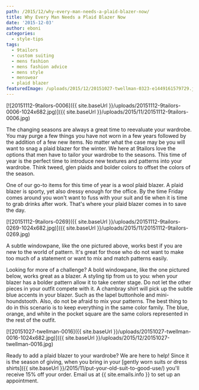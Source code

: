 ```yaml
---
path: /2015/12/why-every-man-needs-a-plaid-blazer-now/
title: Why Every Man Needs a Plaid Blazer Now
date: '2015-12-03'
author: eboni
categories:
  - style-tips
tags:
  - 9tailors
  - custom suiting
  - mens fashion
  - mens fashion advice
  - mens style
  - menswear
  - plaid blazer
featuredImage: /uploads/2015/12/20151027-twellman-0323-e1449161579729.jpg
---
```

[![20151112-9tailors-0006]({{ site.baseUrl }}/uploads/20151112-9tailors-0006-1024x682.jpg)]({{ site.baseUrl }}/uploads/2015/11/20151112-9tailors-0006.jpg)

The changing seasons are always a great time to reevaluate your wardrobe. You may purge a few things you have not worn in a few years followed by the addition of a few new items. No matter what the case may be you will want to snag a plaid blazer for the winter. We here at 9tailors love the options that men have to tailor your wardrobe to the seasons. This time of year is the perfect time to introduce new textures and patterns into your wardrobe. Think tweed, glen plaids and bolder colors to offset the colors of the season.

One of our go-to items for this time of year is a wool plaid blazer. A plaid blazer is sporty, yet also dressy enough for the office. By the time Friday comes around you won't want to fuss with your suit and tie when it is time to grab drinks after work. That's where your plaid blazer comes in to save the day.

[![20151112-9tailors-0269]({{ site.baseUrl }}/uploads/20151112-9tailors-0269-1024x682.jpg)]({{ site.baseUrl }}/uploads/2015/11/20151112-9tailors-0269.jpg)

A subtle windowpane, like the one pictured above, works best if you are new to the world of pattern. It's great for those who do not want to make too much of a statement or want to mix and match patterns easily.

Looking for more of a challenge? A bold windowpane, like the one pictured below, works great as a blazer. A styling tip from us to you: when your blazer has a bolder pattern allow it to take center stage. Do not let the other pieces in your outfit compete with it. A chambray shirt will pick up the subtle blue accents in your blazer. Such as the lapel buttonhole and mini-houndstooth. Also, do not be afraid to mix your patterns. The best thing to do in this scenario is to keep everything in the same color family. The blue, orange, and white in the pocket square are the same colors represented in the rest of the outfit.

[![20151027-twellman-0016]({{ site.baseUrl }}/uploads/20151027-twellman-0016-1024x682.jpg)]({{ site.baseUrl }}/uploads/2015/12/20151027-twellman-0016.jpg)

Ready to add a plaid blazer to your wardrobe? We are here to help! Since it is the season of giving, when you bring in your [gently worn suits or dress shirts]({{ site.baseUrl }}/2015/11/put-your-old-suit-to-good-use/) you'll receive 15% off your order. Email us at {{ site.emails.info }} to set up an appointment.